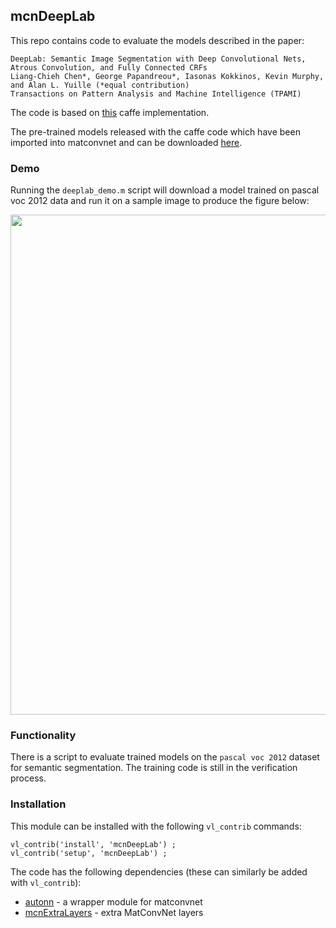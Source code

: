 mcnDeepLab
---

This repo contains code to evaluate the models described in the paper:

```
DeepLab: Semantic Image Segmentation with Deep Convolutional Nets, Atrous Convolution, and Fully Connected CRFs 
Liang-Chieh Chen*, George Papandreou*, Iasonas Kokkinos, Kevin Murphy, and Alan L. Yuille (*equal contribution) 
Transactions on Pattern Analysis and Machine Intelligence (TPAMI)
```

The code is based on [this](https://github.com/xmyqsh/deeplab-v2) caffe implementation.

The pre-trained models released with the caffe code which have been imported into matconvnet and 
can be downloaded [here](http://www.robots.ox.ac.uk/~albanie/mcn-models.html#deeplab-models).

### Demo

Running the `deeplab_demo.m` script will download a model trained on pascal voc 2012 data and run it on a sample image to produce the figure below:

<img src="misc/figure.png" width="800" />

### Functionality

There is a script to evaluate trained models on the `pascal voc 2012` dataset for semantic segmentation.  The training code is still in the verification process.

### Installation

This module can be installed with the following `vl_contrib` commands:

```
vl_contrib('install', 'mcnDeepLab') ;
vl_contrib('setup', 'mcnDeepLab') ;
```  

The code has the following dependencies (these can similarly be added with `vl_contrib`):

* [autonn](https://github.com/vlfeat/autonn) - a wrapper module for matconvnet
* [mcnExtraLayers](https://github.com/albanie/mcnExtraLayers) - extra MatConvNet layers
